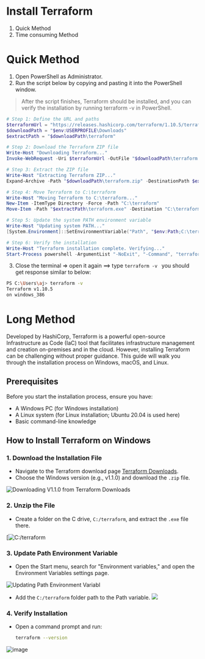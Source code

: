 # Install Terraform
1. Quick Method
2. Time consuming Method


# Quick Method
1. Open PowerShell as Administrator.
2. Run the script below by copying and pasting it into the PowerShell window.
> After the script finishes, Terraform should be installed, and you can verify the installation by running terraform -v in PowerShell.
```ps1
# Step 1: Define the URL and paths
$terraformUrl = "https://releases.hashicorp.com/terraform/1.10.5/terraform_1.10.5_windows_386.zip"
$downloadPath = "$env:USERPROFILE\Downloads"
$extractPath = "$downloadPath\terraform"

# Step 2: Download the Terraform ZIP file
Write-Host "Downloading Terraform..."
Invoke-WebRequest -Uri $terraformUrl -OutFile "$downloadPath\terraform.zip"

# Step 3: Extract the ZIP file
Write-Host "Extracting Terraform ZIP..."
Expand-Archive -Path "$downloadPath\terraform.zip" -DestinationPath $extractPath

# Step 4: Move Terraform to C:\terraform
Write-Host "Moving Terraform to C:\terraform..."
New-Item -ItemType Directory -Force -Path "C:\terraform"
Move-Item -Path "$extractPath\terraform.exe" -Destination "C:\terraform\terraform.exe"

# Step 5: Update the system PATH environment variable
Write-Host "Updating system PATH..."
[System.Environment]::SetEnvironmentVariable("Path", "$env:Path;C:\terraform", [System.EnvironmentVariableTarget]::Machine)

# Step 6: Verify the installation
Write-Host "Terraform installation complete. Verifying..."
Start-Process powershell -ArgumentList "-NoExit", "-Command", "terraform -v"

```

3. Close the terminal => open it again ==> type `terraform -v `
you should get response similar to below:
```sh
PS C:\Users\aj> terraform -v
Terraform v1.10.5
on windows_386
```

# Long Method

Developed by HashiCorp, Terraform is a powerful open-source Infrastructure as Code (IaC) tool that facilitates infrastructure management and creation on-premises and in the cloud. However, installing Terraform can be challenging without proper guidance. This guide will walk you through the installation process on Windows, macOS, and Linux.

## Prerequisites

Before you start the installation process, ensure you have:

- A Windows PC (for Windows installation)
- A Linux system (for Linux installation; Ubuntu 20.04 is used here)
- Basic command-line knowledge

## How to Install Terraform on Windows

### 1. Download the Installation File
- Navigate to the Terraform download page [Terraform Downloads](https://www.terraform.io/downloads.html).
- Choose the Windows version (e.g., v1.1.0) and download the `.zip` file.

![Downloading V1.1.0 from Terraform Downloads](https://spacelift.io/_next/image?url=https%3A%2F%2Fspaceliftio.wpcomstaging.com%2Fwp-content%2Fuploads%2F2021%2F12%2Fimage17-1.png&w=1920&q=75)

### 2. Unzip the File
- Create a folder on the C drive, `C:/terraform`, and extract the `.exe` file there.

[![C:/terraform](https://spacelift.io/_next/image?url=https%3A%2F%2Fspaceliftio.wpcomstaging.com%2Fwp-content%2Fuploads%2F2021%2F12%2Fimage21.png&w=1920&q=75)

### 3. Update Path Environment Variable
- Open the Start menu, search for "Environment variables," and open the Environment Variables settings page.
  
![Updating Path Environment Variabl](https://github.com/user-attachments/assets/657dd7b1-e641-4add-b700-846794ac18bc)

- Add the `C:/terraform` folder path to the Path variable.
![](https://spacelift.io/_next/image?url=https%3A%2F%2Fspaceliftio.wpcomstaging.com%2Fwp-content%2Fuploads%2F2021%2F12%2Fimage10-1-1.png&w=1920&q=75)


### 4. Verify Installation
- Open a command prompt and run:
  ```bash
  terraform --version
  ```

![image](https://github.com/user-attachments/assets/535d8cc1-2dea-4824-b51b-4c4e844b3a39)



